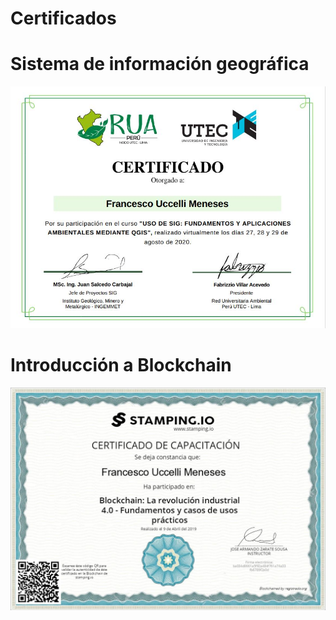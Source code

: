 # Certificados

# Sistema de información geográfica 
![QGIS](https://github.com/Flrotm/Certificados/blob/main/qgis.jpg)


# Introducción a Blockchain
![Blockchain](https://github.com/Flrotm/Certificados/blob/main/cert.jpg)
